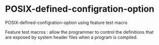 # POSIX-defined-configration-option
POSIX-defined-configration-option using feature test macro

Feature test macros :
allow the programmer to control the definitions that are exposed by system header files when a program is compiled.
